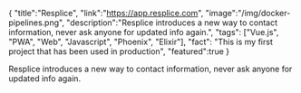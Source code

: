 {
  "title":"Resplice",
  "link":"https://app.resplice.com",
  "image":"/img/docker-pipelines.png",
  "description":"Resplice introduces a new way to contact information, never ask anyone for updated info again.",
  "tags": ["Vue.js", "PWA", "Web", "Javascript", "Phoenix", "Elixir"],
  "fact": "This is my first project that has been used in production",
  "featured":true
}

Resplice introduces a new way to contact information, never ask anyone for updated info again.
